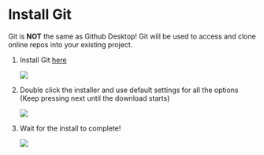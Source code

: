 # Install Git
Git is **NOT** the same as Github Desktop! Git will be used to access and clone online repos into your existing project.

1. Install Git [here](https://git-scm.com/download/win)

    ![ ](../../images/git_install.png)

1. Double click the installer and use default settings for all the options (Keep pressing next until the download starts)

    ![ ](../../images/git_installer.png)

1. Wait for the install to complete!

    ![ ](../../images/git_install_finish.png)
